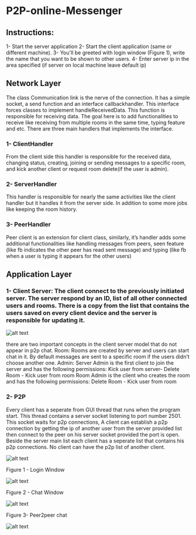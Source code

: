 # P2P-online-Messenger
## Instructions:
1- Start the server application
2- Start the client application (same or different machine).
3- You'll be greeted with login window (Figure 1), write the name that you want to be shown to other users.
4- Enter server ip in the area specified (if server on local machine leave default ip)

## Network Layer
The class Communication link is the nerve of the connection. It has a simple socket, a send function and an interface callbackhandler. This interface forces classes to implement handleReceivedData. This function is responsible for receiving data. The goal here is to add functionalities to receive like receiving from multiple rooms in the same time, typing feature and etc. There are three main handlers that implements the interface.
### 1- ClientHandler
From the client side this handler is responsible for the received data, changing status, creating, joining or sending messages to a specific room, and kick another client or request room delete(if the user is admin).
### 2- ServerHandler
This handler is responsible for nearly the same activities like the client handler but it handles it from the server side. In addition to some more jobs like keeping the room history.
### 3- PeerHandler
Peer client is an extension for client class, similarly, it’s handler adds some additional functionalities like handling messages from peers, seen feature (like fb indicates the other peer has read sent message) and typing (like fb when a user is typing it appears for the other users)
## Application Layer
### 1- Client Server: The client connect to the previously initiated server. The server respond by an ID, list of all other connected users and rooms. There is a copy from the list that contains the users saved on every client device and the server is responsible for updating it.

![alt text](https://i.gyazo.com/4ff59d20001a08a58e5ff8e2dd8cde7c.png)

there are two important concepts in the client server model that do not appear in p2p chat.
Room:
Rooms are created by server and users can start chat in it. By default messages are sent to a specific room if the users didn’t choose another one.
Admin:
Server Admin is the first client to join the server and has the following permissions: Kick user from server- Delete Room - Kick user from room
Room Admin is the client who creates the room and has the following permissions: Delete Room - Kick user from room

### 2- P2P
Every client has a seperate from GUI thread that runs when the program start. This thread contains a server socket listening to port number 2501. This socket waits for p2p connections, A client can establish a p2p connection by getting the ip of another user from the server provided list then connect to the peer on his server socket provided the port is open. Beside the server main list each client has a seperate list that contains his p2p connections. No client can have the p2p list of another client.

![alt text](https://i.gyazo.com/0b9d94df3a6952fb8f72b84e46588f41.png)

Figure 1 - Login Window

![alt text](https://i.gyazo.com/56f703892e780125945b78ba2c12a9d9.png)

Figure 2 - Chat Window

![alt text](https://i.gyazo.com/918e4f1950b1ef97b9655d30b79fd939.png)

Figure 3- Peer2peer chat

![alt text](https://i.gyazo.com/8cf88cabe6ae3bc22c146bc19b0a17c2.png)


